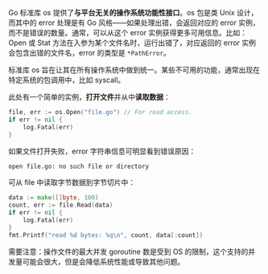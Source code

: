 Go 标准库 os 提供了**与平台无关的操作系统功能性接口**。os 包是类 Unix 设计，而其中的 error 处理是有 Go 风格——如果处理出错，会返回对应的 error 实例，而不是错误的数量。通常，可以从这个 error 实例获得更多可用信息。比如：Open 或 Stat 方法在入参为某个文件名时，运行出错了，对应返回的 error 实例会包含出错的文件名，error 的类型是 `*PathError`。

标准库 os 旨在让其在所有操作系统中做到统一。某些不可用的功能，通常出现在特定系统的包调用中，比如 syscall。

此处有一个简单的实例，**打开文件**并从中**读取数据**：

~~~go
file, err := os.Open("file.go") // For read access.
if err != nil {
	log.Fatal(err)
}
~~~

如果文件打开失败，error 字符串信息可明显看到错误原因：

~~~bash
open file.go: no such file or directory
~~~

可从 file 中读取字节数据到字节切片中：

~~~go
data := make([]byte, 100)
count, err := file.Read(data)
if err != nil {
	log.Fatal(err)
}
fmt.Printf("read %d bytes: %q\n", count, data[:count])
~~~

需要注意：操作文件的最大并发 goroutine 数是受到 OS 的限制，这个支持的并发量可能会很大，但是会降低系统性能或导致其他问题。

